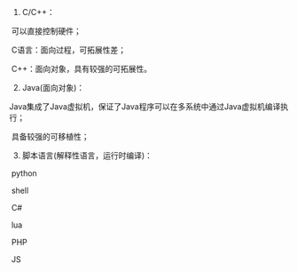 1. C/C++：

​	可以直接控制硬件；

​	C语言：面向过程，可拓展性差；

​	C++：面向对象，具有较强的可拓展性。

2. Java(面向对象)：

​	Java集成了Java虚拟机，保证了Java程序可以在多系统中通过Java虚拟机编译执行；

​	具备较强的可移植性；

3. 脚本语言(解释性语言，运行时编译)：

​	python

​	shell

​	C#

​	lua

​	PHP

​	JS